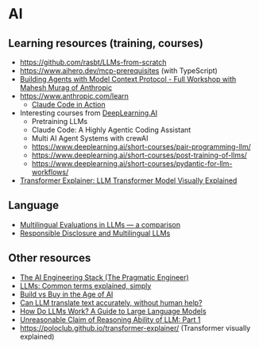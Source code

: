 # AI

## Learning resources (training, courses)

- <https://github.com/rasbt/LLMs-from-scratch>
- <https://www.aihero.dev/mcp-prerequisites> (with TypeScript)
- [Building Agents with Model Context Protocol - Full Workshop with Mahesh Murag of Anthropic](https://www.youtube.com/watch?v=kQmXtrmQ5Zg)
- https://www.anthropic.com/learn
  - [Claude Code in Action](https://anthropic.skilljar.com/claude-code-in-action)
- Interesting courses from [DeepLearning.AI](https://www.deeplearning.ai/courses/)
  - Pretraining LLMs
  - Claude Code: A Highly Agentic Coding Assistant
  - Multi AI Agent Systems with crewAI
  - <https://www.deeplearning.ai/short-courses/pair-programming-llm/>
  - <https://www.deeplearning.ai/short-courses/post-training-of-llms/>
  - <https://www.deeplearning.ai/short-courses/pydantic-for-llm-workflows/>
- [Transformer Explainer: LLM Transformer Model Visually Explained](https://poloclub.github.io/transformer-explainer/)


## Language
- [Multilingual Evaluations in LLMs — a comparison](https://medium.com/@vbsowmya/multilingual-evaluations-in-llms-a-comparison-1d58b0fd9848)
- [Responsible Disclosure and Multilingual LLMs](https://medium.com/@vbsowmya/responsible-disclosure-and-multilingual-llms-0aef03d470f6)

## Other resources
- [The AI Engineering Stack (The Pragmatic Engineer)](https://newsletter.pragmaticengineer.com/p/the-ai-engineering-stack)
- [LLMs: Common terms explained, simply](https://newsletter.eng-leadership.com/p/llms-common-terms-explained-simply)
- [Build vs Buy in the Age of AI](https://www.svpg.com/article-build-vs-buy-in-the-age-of-ai/)
- [Can LLM translate text accurately, without human help?](https://lokalise.com/blog/can-llm-translate-text-accurately)
- [How Do LLMs Work? A Guide to Large Language Models](https://autogenai.com/blog/how-do-llms-work/)
- [Unreasonable Claim of Reasoning Ability of LLM: Part 1](https://pkghosh.wordpress.com/2023/11/24/unreasonable-claim-of-reasoning-ability-of-llm/)
- https://poloclub.github.io/transformer-explainer/ (Transformer visually explained)
